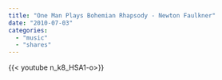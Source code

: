 ```yaml
---
title: "One Man Plays Bohemian Rhapsody - Newton Faulkner"
date: "2010-07-03"
categories:
  - "music"
  - "shares"
---
```


<div style="width: 70vw;">{{< youtube n_k8_HSA1-o>}}</div>
